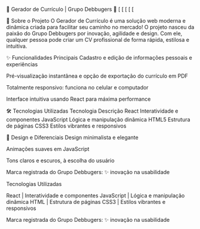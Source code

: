 
🚀 Gerador de Currículo | Grupo Debbugers 🐞
[
[
[
[
[

🌟 Sobre o Projeto
O Gerador de Currículo é uma solução web moderna e dinâmica criada para facilitar seu caminho no mercado! O projeto nasceu da paixão do Grupo Debbugers por inovação, agilidade e design. Com ele, qualquer pessoa pode criar um CV profissional de forma rápida, estilosa e intuitiva.

✨ Funcionalidades Principais
Cadastro e edição de informações pessoais e experiências

Pré-visualização instantânea e opção de exportação do currículo em PDF

Totalmente responsivo: funciona no celular e computador

Interface intuitiva usando React para máxima performance

🛠️ Tecnologias Utilizadas
Tecnologia	Descrição
React	Interatividade e componentes
JavaScript	Lógica e manipulação dinâmica
HTML5	Estrutura de páginas
CSS3	Estilos vibrantes e responsivos


🎨 Design e Diferenciais
Design minimalista e elegante

Animações suaves em JavaScript

Tons claros e escuros, à escolha do usuário

Marca registrada do Grupo Debbugers: ✨ inovação na usabilidade

Tecnologias Utilizadas

React	 | Interatividade e componentes
JavaScript	| Lógica e manipulação dinâmica
HTML | 	Estrutura de páginas
CSS3 | 	Estilos vibrantes e responsivos


Marca registrada do Grupo Debbugers: ✨ inovação na usabilidade 
